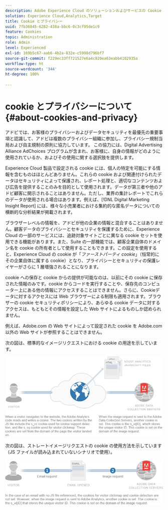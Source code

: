 ```yaml
---
description: Adobe Experience Cloud のソリューションおよびサービスの Cookie とプライバシーについて説明します。
solution: Experience Cloud,Analytics,Target
title: Cookie とプライバシー
uuid: 7fb36845-6282-438a-bbc6-0c3cf95de1c9
feature: Cookies
topic: Administration
role: Admin
level: Experienced
exl-id: 169b5c67-aab6-4b2a-832e-c5998d796bf7
source-git-commit: f229ec33ff721527e6a4c920ea63eabb4102935a
workflow-type: ht
source-wordcount: '344'
ht-degree: 100%

---
```


# cookie とプライバシーについて {#about-cookies-and-privacy}

アドビでは、お客様のプライバシーおよびデータセキュリティを最優先の重要事項と認識して、アドビは複数のプライバシー組織に参加し、プライバシー規制当局および自主規制の原則に協力しています。 この協力には、Digital Advertising Alliance AdChoices プログラムが含まれ、お客様に、自身の情報がどのように使用されているか、およびその使用に関する選択肢を提供します。

Experience Cloud 製品で設定される cookie には、個人の特定を可能にする情報を含むものはほとんどありません。これらの cookie および関連付けられたデータはセキュリティによって保護され、レポート処理と、適切なコンテンツおよび広告を提供することのみを目的として使用されます。データが第三者や他のアドビ顧客に開示されることはありません。ただし、業界の集計レポートでこれらのデータが使用される場合はあります。例えば、[!DNL Digital Marketing Insight Report] には、様々な小売業者における集約的な匿名データについての横断的な分析結果が掲載されます。

ブラウザーレベルの情報を、アドビが他の企業の情報と混合することはありません。顧客データのプライバシーとセキュリティを保護するために、Experience Cloud の一部のサービスには、追跡対象サイトごとに異なる cookie セットを使用できる機能があります。また、Suite の一部機能では、顧客企業自体のドメイン名を cookie の所有者として使用することもできます。この設定を使用すると、Experience Cloud の cookie が「*ファーストパーティ cookie*」（恒常的にその企業自体に属する cookie）となり、プライバシーとセキュリティの保護レイヤーがさらに 1 層増強されることになります。

cookie への保存と cookie からの提供が可能なのは、以前にその cookie に保存された情報のみです。cookie からコードを実行することや、保存先のコンピューター上にある他の情報にアクセスすることはできません。さらに、Cookieデータに対するアクセスには Web ブラウザーによる制限も適用されます。ブラウザーの cookie セキュリティポリシーにより、あらゆる cookie データに対するアクセスは、もともとその情報を設定した Web サイトによるものしか認められません。

例えば、Adobe.com の Web サイトによって設定された cookie を Adobe.com 以外の Web サイトが参照することはできません。

次の図は、標準的なイメージリクエストにおける cookie の用途を示しています。

![標準的な画像リクエストの cookie 使用](assets/CookiesProcessGraphic-01.png)

次の図は、ストレートイメージリクエストの cookie の使用方法を示しています（JS ファイルが読み込まれていないシナリオで使用）。

![ストレートイメージリクエストの cookie 使用](assets/CookiesProcessGraphic2.png)
